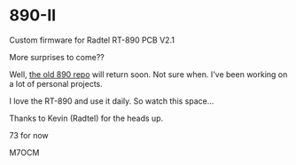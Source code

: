 # 890-II
Custom firmware for Radtel RT-890 PCB V2.1

More surprises to come??

Well, [the old 890 repo](https://github.com/M7OCM/890) will return soon. Not sure when. I've been working on a lot of personal projects.

I love the RT-890 and use it daily. So watch this space...

Thanks to Kevin (Radtel) for the heads up.

73 for now

M7OCM
